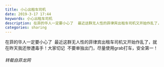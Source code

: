 ```yaml
---
title: 小心出租车司机
date: 2019-3-17 17:44
keywords: 小心出租车司机
description: 在菲的华人一定要小心了  最近这群无人性的菲律宾出租车司机又开始作乱了，就在昨天我还惨遭毒手！大家切记  不要单独出门，尽量使用grab打车，安全第一！
categories: sharing
---
```

<td class="t_f" id="postmessage_3243588">

在菲的华人一定要小心了  最近这群无人性的菲律宾出租车司机又开始作乱了，就在昨天我还惨遭毒手！大家切记  不要单独出门，尽量使用grab打车，安全第一！</td>
###### 转载自菲龙网